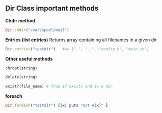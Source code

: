 ## Dir Class important methods
**Chdir method**
```ruby
Dir.chdir("/var/spool/mail")
```
**Entries (list entries)**
Returns array containing all filenames in a given dir
```ruby
Dir.entries("testdir")   #=> [".", "..", "config.h", "main.rb"]
```


**Other useful methods**
```ruby
chroot(string)

delete(string)

exist?(file_name) # True if exists and is a dir
```
**foreach**
```ruby
Dir.foreach("testdir") {|x| puts "Got #{x}" }
```

